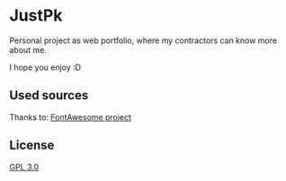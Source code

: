 # JustPk

Personal project as web portfolio, where my contractors can know more about me.

I hope you enjoy :D 


## Used sources
Thanks to:
[FontAwesome project](https://fontawesome.com/)

## License
[GPL 3.0](https://github.com/Pkcarreno/JustPk/blob/master/LICENSE)
